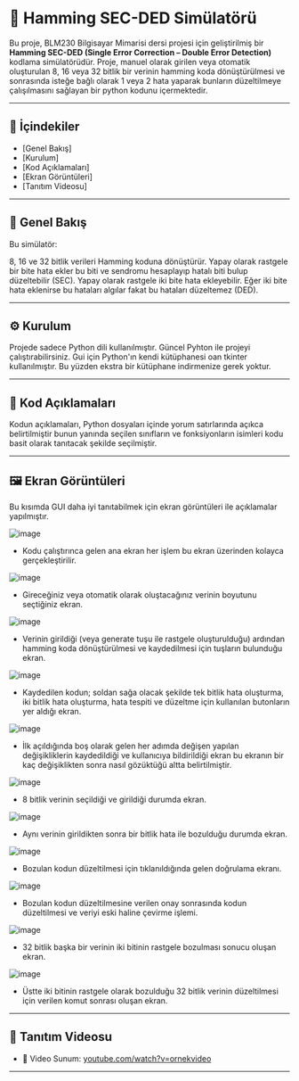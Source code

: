 
# 🧠 Hamming SEC-DED Simülatörü

Bu proje, BLM230 Bilgisayar Mimarisi dersi projesi için geliştirilmiş bir **Hamming SEC-DED (Single Error Correction – Double Error Detection)** kodlama simülatörüdür. Proje, manuel olarak girilen veya otomatik oluşturulan 8, 16 veya 32 bitlik bir verinin hamming koda dönüştürülmesi ve sonrasında isteğe bağlı olarak 1 veya 2 hata yaparak bunların düzeltilmeye çalışılmasını sağlayan bir python kodunu içermektedir.

---


## 📌 İçindekiler

- [Genel Bakış]
- [Kurulum]
- [Kod Açıklamaları]
- [Ekran Görüntüleri]
- [Tanıtım Videosu]

---


## 🎯 Genel Bakış

Bu simülatör:

8, 16 ve 32 bitlik verileri Hamming koduna dönüştürür. Yapay olarak rastgele bir bite hata ekler bu biti ve sendromu hesaplayıp hatalı biti bulup düzeltebilir (SEC). Yapay olarak rastgele iki bite hata ekleyebilir. Eğer iki bite hata eklenirse bu hataları algılar fakat bu hataları düzeltemez (DED).

---


## ⚙️ Kurulum

Projede sadece Python dili kullanılmıştır. Güncel Pyhton ile projeyi çalıştırabilirsiniz. Gui için Python'ın kendi kütüphanesi oan tkinter kullanılmıştır. Bu yüzden ekstra bir kütüphane indirmenize gerek yoktur.

---


## 🧩 Kod Açıklamaları

Kodun açıklamaları, Python dosyaları içinde yorum satırlarında açıkca belirtilmiştir bunun yanında seçilen sınıfların ve fonksiyonların isimleri kodu basit olarak tanıtacak şekilde seçilmiştir.

---


## 🖼️ Ekran Görüntüleri

Bu kısımda GUI daha iyi tanıtabilmek için ekran görüntüleri ile açıklamalar yapılmıştır.

![image](https://github.com/user-attachments/assets/86f71610-6e92-466a-9e39-5bb259fc546a)
- Kodu çalıştırınca gelen ana ekran her işlem bu ekran üzerinden kolayca gerçekleştirilir.


![image](https://github.com/user-attachments/assets/ca523930-e6a7-488f-a905-c553727ad800)
- Gireceğiniz veya otomatik olarak oluştacağınız verinin boyutunu seçtiğiniz ekran.


![image](https://github.com/user-attachments/assets/5bc5b408-f6e7-4da7-8c1a-105db1b0ca30)
- Verinin girildiği (veya generate tuşu ile rastgele oluşturulduğu) ardından hamming koda dönüştürülmesi ve kaydedilmesi için tuşların bulunduğu ekran.

![image](https://github.com/user-attachments/assets/2c8d094a-54e9-4cbb-8cd6-86c069730c5f)
- Kaydedilen kodun; soldan sağa olacak şekilde tek bitlik hata oluşturma, iki bitlik hata oluşturma, hata tespiti ve düzeltme için kullanılan butonların yer aldığı ekran.

![image](https://github.com/user-attachments/assets/66056a45-9f4b-4964-a8c4-ac3e370e94ad)
- İlk açıldığında boş olarak gelen her adımda değişen yapılan değişikliklerin kaydedildiği ve kullanıcıya bildirildiği ekran bu ekranın bir kaç değişiklikten sonra nasıl gözüktüğü altta belirtilmiştir.

![image](https://github.com/user-attachments/assets/f447af51-2e93-4b65-8ae5-638e18f1358b)
- 8 bitlik verinin seçildiği ve girildiği durumda ekran.

![image](https://github.com/user-attachments/assets/f73372a2-aa43-4fcf-b322-5caa419fa258)
- Aynı verinin girildikten sonra bir bitlik hata ile bozulduğu durumda ekran.

![image](https://github.com/user-attachments/assets/50b70953-f83a-427a-b072-42d8678c9e73)
- Bozulan kodun düzeltilmesi için tıklanıldığında gelen doğrulama ekranı.

![image](https://github.com/user-attachments/assets/25a3d999-00bc-4b97-ad78-65b2a8342846)
- Bozulan kodun düzeltilmesine verilen onay sonrasında kodun düzeltilmesi ve veriyi eski haline çevirme işlemi.

![image](https://github.com/user-attachments/assets/067e5d61-00b9-4890-b8da-71069f9c67b5)
- 32 bitlik başka bir verinin iki bitinin rastgele bozulması sonucu oluşan ekran.

![image](https://github.com/user-attachments/assets/9616f639-b04d-41e3-ac96-6312a31a5475)
- Üstte iki bitinin rastgele olarak bozulduğu 32 bitlik verinin düzeltilmesi için verilen komut sonrası oluşan ekran.






---


## 🔗 Tanıtım Videosu

- 🎥 Video Sunum: [youtube.com/watch?v=ornekvideo](#)

---


